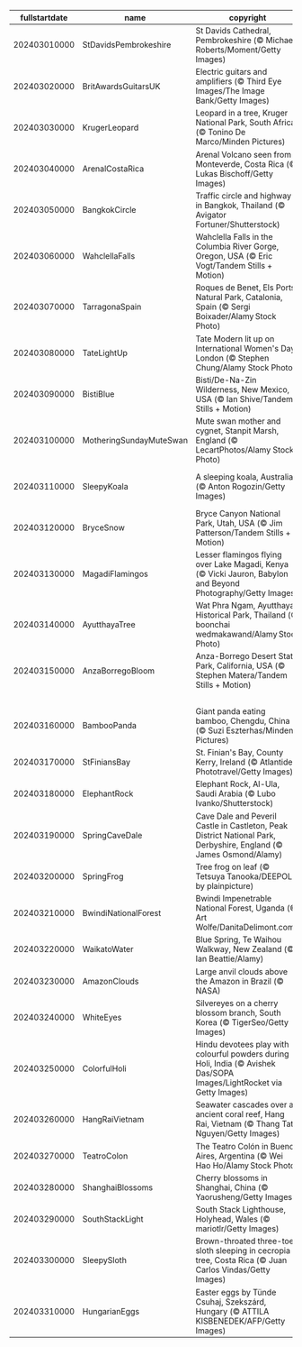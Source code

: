 |fullstartdate|name|copyright|title|image|
|--|--|--|--|--|
202403010000|StDavidsPembrokeshire|St Davids Cathedral, Pembrokeshire (© Michael Roberts/Moment/Getty Images)|Happy Saint David's Day!|![](/en-GB/2024/03/202403010000StDavidsPembrokeshire.jpg)|
202403020000|BritAwardsGuitarsUK|Electric guitars and amplifiers (© Third Eye Images/The Image Bank/Getty Images)|Lights, camera, music!|![](/en-GB/2024/03/202403020000BritAwardsGuitarsUK.jpg)|
202403030000|KrugerLeopard|Leopard in a tree, Kruger National Park, South Africa (© Tonino De Marco/Minden Pictures)|A dappled acrobat|![](/en-GB/2024/03/202403030000KrugerLeopard.jpg)|
202403040000|ArenalCostaRica|Arenal Volcano seen from Monteverde, Costa Rica (© Lukas Bischoff/Getty Images)|A sleeping beauty|![](/en-GB/2024/03/202403040000ArenalCostaRica.jpg)|
202403050000|BangkokCircle|Traffic circle and highway in Bangkok, Thailand (© Avigator Fortuner/Shutterstock)|Stuck in a loop?|![](/en-GB/2024/03/202403050000BangkokCircle.jpg)|
202403060000|WahclellaFalls|Wahclella Falls in the Columbia River Gorge, Oregon, USA (© Eric Vogt/Tandem Stills + Motion)|Get your splash on|![](/en-GB/2024/03/202403060000WahclellaFalls.jpg)|
202403070000|TarragonaSpain|Roques de Benet, Els Ports Natural Park, Catalonia, Spain (© Sergi Boixader/Alamy Stock Photo)|Reaching new heights|![](/en-GB/2024/03/202403070000TarragonaSpain.jpg)|
202403080000|TateLightUp|Tate Modern lit up on International Women's Day, London (© Stephen Chung/Alamy Stock Photo)|Right to shine|![](/en-GB/2024/03/202403080000TateLightUp.jpg)|
202403090000|BistiBlue|Bisti/De-Na-Zin Wilderness, New Mexico, USA (© Ian Shive/Tandem Stills + Motion)|Transformed by time|![](/en-GB/2024/03/202403090000BistiBlue.jpg)|
202403100000|MotheringSundayMuteSwan|Mute swan mother and cygnet, Stanpit Marsh, England (© LecartPhotos/Alamy Stock Photo)|All aboard the mothership|![](/en-GB/2024/03/202403100000MotheringSundayMuteSwan.jpg)|
202403110000|SleepyKoala|A sleeping koala, Australia (© Anton Rogozin/Getty Images)|Sweet dreams are made of leaves|![](/en-GB/2024/03/202403110000SleepyKoala.jpg)|
202403120000|BryceSnow|Bryce Canyon National Park, Utah, USA (© Jim Patterson/Tandem Stills + Motion)|Guardians of the canyon|![](/en-GB/2024/03/202403120000BryceSnow.jpg)|
202403130000|MagadiFlamingos|Lesser flamingos flying over Lake Magadi, Kenya (© Vicki Jauron, Babylon and Beyond Photography/Getty Images)|Bird's-eye view|![](/en-GB/2024/03/202403130000MagadiFlamingos.jpg)|
202403140000|AyutthayaTree|Wat Phra Ngam, Ayutthaya Historical Park, Thailand (© boonchai wedmakawand/Alamy Stock Photo)|A piece of pi|![](/en-GB/2024/03/202403140000AyutthayaTree.jpg)|
202403150000|AnzaBorregoBloom|Anza-Borrego Desert State Park, California, USA (© Stephen Matera/Tandem Stills + Motion)|A splash of spring|![](/en-GB/2024/03/202403150000AnzaBorregoBloom.jpg)|
||||![](/en-GB/2024/03/.jpg)|
202403160000|BambooPanda|Giant panda eating bamboo, Chengdu, China (© Suzi Eszterhas/Minden Pictures)|Somewhat bamboo-zled|![](/en-GB/2024/03/202403160000BambooPanda.jpg)|
202403170000|StFiniansBay|St. Finian's Bay, County Kerry, Ireland (© Atlantide Phototravel/Getty Images)|Let's wear green today!|![](/en-GB/2024/03/202403170000StFiniansBay.jpg)|
202403180000|ElephantRock|Elephant Rock, Al-Ula, Saudi Arabia (© Lubo Ivanko/Shutterstock)|Gentle giant of the dunes|![](/en-GB/2024/03/202403180000ElephantRock.jpg)|
202403190000|SpringCaveDale|Cave Dale and Peveril Castle in Castleton, Peak District National Park, Derbyshire, England (© James Osmond/Alamy)|A gorge-ous walk|![](/en-GB/2024/03/202403190000SpringCaveDale.jpg)|
202403200000|SpringFrog|Tree frog on leaf (© Tetsuya Tanooka/DEEPOL by plainpicture)|Hop into spring!|![](/en-GB/2024/03/202403200000SpringFrog.jpg)|
202403210000|BwindiNationalForest|Bwindi Impenetrable National Forest, Uganda (© Art Wolfe/DanitaDelimont.com)|Woodn't it be nice|![](/en-GB/2024/03/202403210000BwindiNationalForest.jpg)|
202403220000|WaikatoWater|Blue Spring, Te Waihou Walkway, New Zealand (© Ian Beattie/Alamy)|'Water' we celebrating?|![](/en-GB/2024/03/202403220000WaikatoWater.jpg)|
202403230000|AmazonClouds|Large anvil clouds above the Amazon in Brazil (© NASA)|Making a fog-cast|![](/en-GB/2024/03/202403230000AmazonClouds.jpg)|
202403240000|WhiteEyes|Silvereyes on a cherry blossom branch, South Korea (© TigerSeo/Getty Images)|Could you scoot over a little, please?|![](/en-GB/2024/03/202403240000WhiteEyes.jpg)|
202403250000|ColorfulHoli|Hindu devotees play with colourful powders during Holi, India (© Avishek Das/SOPA Images/LightRocket via Getty Images)|Painting the town|![](/en-GB/2024/03/202403250000ColorfulHoli.jpg)|
202403260000|HangRaiVietnam|Seawater cascades over an ancient coral reef, Hang Rai, Vietnam (© Thang Tat Nguyen/Getty Images)|A tidal tango|![](/en-GB/2024/03/202403260000HangRaiVietnam.jpg)|
202403270000|TeatroColon|The Teatro Colón in Buenos Aires, Argentina (© Wei Hao Ho/Alamy Stock Photo)|Theatre takes centre stage|![](/en-GB/2024/03/202403270000TeatroColon.jpg)|
202403280000|ShanghaiBlossoms|Cherry blossoms in Shanghai, China (© Yaorusheng/Getty Images)|A path through the petals|![](/en-GB/2024/03/202403280000ShanghaiBlossoms.jpg)|
202403290000|SouthStackLight|South Stack Lighthouse, Holyhead, Wales (© mariotlr/Getty Images)|High tides and bright lights|![](/en-GB/2024/03/202403290000SouthStackLight.jpg)|
202403300000|SleepySloth|Brown-throated three-toed sloth sleeping in cecropia tree, Costa Rica (© Juan Carlos Vindas/Getty Images)|Hello from the upside-down!|![](/en-GB/2024/03/202403300000SleepySloth.jpg)|
202403310000|HungarianEggs|Easter eggs by Tünde Csuhaj, Szekszárd, Hungary (© ATTILA KISBENEDEK/AFP/Getty Images)|Egg-cellent craftmanship|![](/en-GB/2024/03/202403310000HungarianEggs.jpg)|
